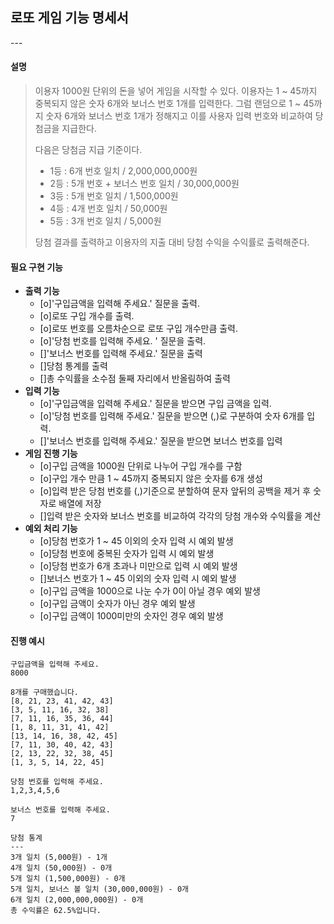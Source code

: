<h2>로또 게임 기능 명세서</h2>
---

<h4>설명</h4>

> 이용자 1000원 단위의 돈을 넣어 게임을 시작할 수 있다.  이용자는 1 ~ 45까지 중복되지 않은 숫자 6개와 보너스 번호 1개를 입력한다. 그럼 랜덤으로 1 ~ 45까지 숫자 6개와 보너스 번호 1개가 정해지고 이를 사용자 입력 번호와 비교하여 당첨금을 지급한다. 
>
> 다음은 당첨금 지급 기준이다.
>
> - 1등 : 6개 번호 일치 / 2,000,000,000원
> - 2등 : 5개 번호 + 보너스 번호 일치 / 30,000,000원
> - 3등 : 5개 번호 일치 / 1,500,000원
> - 4등 : 4개 번호 일치 / 50,000원
> - 5등 : 3개 번호 일치 / 5,000원
>
> 당첨 결과를 출력하고 이용자의 지출 대비 당첨 수익을 수익률로 출력해준다. 





<h4>필요 구현 기능</h4>

- **출력 기능**
  - [o]'구입금액을 입력해 주세요.'  질문을 출력.
  - [o]로또 구입 개수를 출력.
  - [o]로또 번호를 오름차순으로 로또 구입 개수만큼 출력.
  - [o]'당첨 번호를 입력해 주세요. ' 질문을 출력.
  - []'보너스 번호를 입력해 주세요.' 질문을 출력
  - []당첨 통계를 출력
  - []총 수익률을 소수점 둘째 자리에서 반올림하여 출력
- **입력 기능**
  - [o]'구입금액을 입력해 주세요.'  질문을 받으면 구입 금액을 입력.
  - [o]'당첨 번호를 입력해 주세요.' 질문을 받으면 (,)로 구분하여 숫자 6개를 입력.
  - []'보너스 번호를 입력해 주세요.' 질문을 받으면 보너스 번호를 입력
- **게임 진행 기능** 
  - [o]구입 금액을 1000원 단위로 나누어 구입 개수를 구함
  - [o]구입 개수 만큼 1 ~ 45까지 중복되지 않은 숫자를 6개 생성
  - [o]입력 받은 당첨 번호를 (,)기준으로 분할하여  문자 앞뒤의 공백을 제거 후 숫자로 배열에 저장
  - []입력 받은 숫자와 보너스 번호를 비교하여 각각의 당첨 개수와 수익률을 계산
- **예외 처리 기능**
  - [o]당첨 번호가 1 ~ 45 이외의 숫자 입력 시 예외 발생
  - [o]당첨 번호에 중복된 숫자가 입력 시 예외 발생
  - [o]당첨 번호가 6개 초과나 미만으로 입력 시 예외 발생
  - []보너스 번호가 1 ~ 45 이외의 숫자 입력 시 예외 발생
  - [o]구입 금액을 1000으로 나눈 수가 0이 아닐 경우 예외 발생
  - [o]구입 금액이 숫자가 아닌 경우 예외 발생 
  - [o]구입 금액이 1000미만의 숫자인 경우 예외 발생


<h4>진행 예시</h4>

```
구입금액을 입력해 주세요.
8000

8개를 구매했습니다.
[8, 21, 23, 41, 42, 43]
[3, 5, 11, 16, 32, 38]
[7, 11, 16, 35, 36, 44]
[1, 8, 11, 31, 41, 42]
[13, 14, 16, 38, 42, 45]
[7, 11, 30, 40, 42, 43]
[2, 13, 22, 32, 38, 45]
[1, 3, 5, 14, 22, 45]

당첨 번호를 입력해 주세요.
1,2,3,4,5,6

보너스 번호를 입력해 주세요.
7

당첨 통계
---
3개 일치 (5,000원) - 1개
4개 일치 (50,000원) - 0개
5개 일치 (1,500,000원) - 0개
5개 일치, 보너스 볼 일치 (30,000,000원) - 0개
6개 일치 (2,000,000,000원) - 0개
총 수익률은 62.5%입니다.
```
